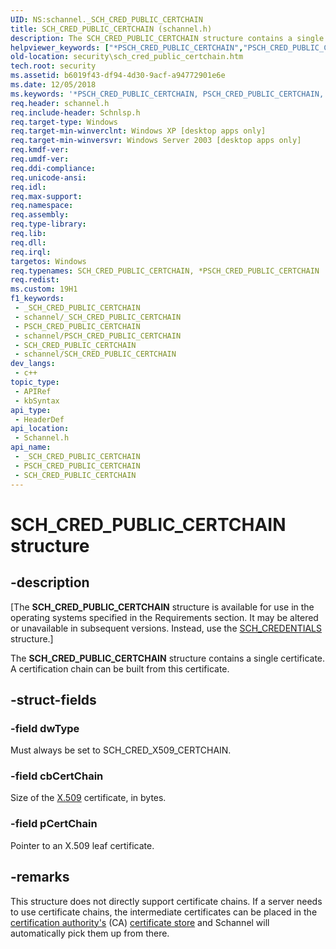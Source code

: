 ```yaml
---
UID: NS:schannel._SCH_CRED_PUBLIC_CERTCHAIN
title: SCH_CRED_PUBLIC_CERTCHAIN (schannel.h)
description: The SCH_CRED_PUBLIC_CERTCHAIN structure contains a single certificate. A certification chain can be built from this certificate.
helpviewer_keywords: ["*PSCH_CRED_PUBLIC_CERTCHAIN","PSCH_CRED_PUBLIC_CERTCHAIN","PSCH_CRED_PUBLIC_CERTCHAIN structure pointer [Security]","SCH_CRED_PUBLIC_CERTCHAIN","SCH_CRED_PUBLIC_CERTCHAIN structure [Security]","_ssp_sch_cred_public_certchain","schannel/PSCH_CRED_PUBLIC_CERTCHAIN","schannel/SCH_CRED_PUBLIC_CERTCHAIN","security.sch_cred_public_certchain"]
old-location: security\sch_cred_public_certchain.htm
tech.root: security
ms.assetid: b6019f43-df94-4d30-9acf-a94772901e6e
ms.date: 12/05/2018
ms.keywords: '*PSCH_CRED_PUBLIC_CERTCHAIN, PSCH_CRED_PUBLIC_CERTCHAIN, PSCH_CRED_PUBLIC_CERTCHAIN structure pointer [Security], SCH_CRED_PUBLIC_CERTCHAIN, SCH_CRED_PUBLIC_CERTCHAIN structure [Security], _ssp_sch_cred_public_certchain, schannel/PSCH_CRED_PUBLIC_CERTCHAIN, schannel/SCH_CRED_PUBLIC_CERTCHAIN, security.sch_cred_public_certchain'
req.header: schannel.h
req.include-header: Schnlsp.h
req.target-type: Windows
req.target-min-winverclnt: Windows XP [desktop apps only]
req.target-min-winversvr: Windows Server 2003 [desktop apps only]
req.kmdf-ver: 
req.umdf-ver: 
req.ddi-compliance: 
req.unicode-ansi: 
req.idl: 
req.max-support: 
req.namespace: 
req.assembly: 
req.type-library: 
req.lib: 
req.dll: 
req.irql: 
targetos: Windows
req.typenames: SCH_CRED_PUBLIC_CERTCHAIN, *PSCH_CRED_PUBLIC_CERTCHAIN
req.redist: 
ms.custom: 19H1
f1_keywords:
 - _SCH_CRED_PUBLIC_CERTCHAIN
 - schannel/_SCH_CRED_PUBLIC_CERTCHAIN
 - PSCH_CRED_PUBLIC_CERTCHAIN
 - schannel/PSCH_CRED_PUBLIC_CERTCHAIN
 - SCH_CRED_PUBLIC_CERTCHAIN
 - schannel/SCH_CRED_PUBLIC_CERTCHAIN
dev_langs:
 - c++
topic_type:
 - APIRef
 - kbSyntax
api_type:
 - HeaderDef
api_location:
 - Schannel.h
api_name:
 - _SCH_CRED_PUBLIC_CERTCHAIN
 - PSCH_CRED_PUBLIC_CERTCHAIN
 - SCH_CRED_PUBLIC_CERTCHAIN
---
```


# SCH_CRED_PUBLIC_CERTCHAIN structure


## -description

<p class="CCE_Message">[The <b>SCH_CRED_PUBLIC_CERTCHAIN</b> structure is available for use in the operating systems specified in the Requirements section. It may be altered or unavailable in subsequent versions. Instead, use the <a href="../schannel/ns-schannel-sch_credentials.md">SCH_CREDENTIALS</a> structure.]

The <b>SCH_CRED_PUBLIC_CERTCHAIN</b> structure contains a single certificate. A certification chain can be built from this certificate.

## -struct-fields

### -field dwType

Must always be set to SCH_CRED_X509_CERTCHAIN.

### -field cbCertChain

Size of the <a href="/windows/desktop/SecGloss/x-gly">X.509</a> certificate, in bytes.

### -field pCertChain

Pointer to an X.509 leaf certificate.

## -remarks

This structure does not directly support certificate chains. If a server needs to use certificate chains, the intermediate certificates can be placed in the <a href="/windows/desktop/SecGloss/c-gly">certification authority's</a> (CA) <a href="/windows/desktop/SecGloss/c-gly">certificate store</a> and Schannel will automatically pick them up from there.


